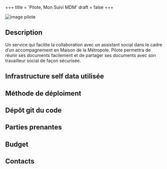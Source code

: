 +++
title = 'Pilote, Mon Suivi MDM'
draft = false
+++

![image pilote](/images/pilote.jpg)

## Description

Un service qui facilite la collaboration avec un assistant social dans le cadre d’un accompagnement en Maison de la Métropole. Pilote permettra de réunir ses documents facilement et de partager ses documents avec son travailleur social de façon sécurisée.

## Infrastructure self data utilisée

## Méthode de déploiment

## Dépôt git du code

## Parties prenantes

## Budget

## Contacts
